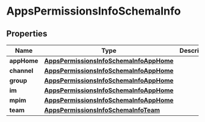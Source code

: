 
# AppsPermissionsInfoSchemaInfo

## Properties
Name | Type | Description | Notes
------------ | ------------- | ------------- | -------------
**appHome** | [**AppsPermissionsInfoSchemaInfoAppHome**](AppsPermissionsInfoSchemaInfoAppHome.md) |  | 
**channel** | [**AppsPermissionsInfoSchemaInfoAppHome**](AppsPermissionsInfoSchemaInfoAppHome.md) |  | 
**group** | [**AppsPermissionsInfoSchemaInfoAppHome**](AppsPermissionsInfoSchemaInfoAppHome.md) |  | 
**im** | [**AppsPermissionsInfoSchemaInfoAppHome**](AppsPermissionsInfoSchemaInfoAppHome.md) |  | 
**mpim** | [**AppsPermissionsInfoSchemaInfoAppHome**](AppsPermissionsInfoSchemaInfoAppHome.md) |  | 
**team** | [**AppsPermissionsInfoSchemaInfoTeam**](AppsPermissionsInfoSchemaInfoTeam.md) |  | 



